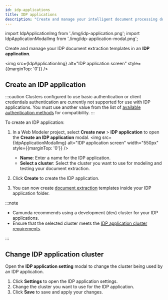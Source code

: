 ```yaml
---
id: idp-applications
title: IDP applications
description: "Create and manage your intelligent document processing document extraction templates in an IDP application folder."
---
```


import IdpApplicationImg from './img/idp-application.png';
import IdpApplicationModalImg from './img/idp-application-modal.png';

Create and manage your IDP document extraction templates in an **IDP application**.

<img src={IdpApplicationImg} alt="IDP application screen" style={{marginTop: '0'}} />

## Create an IDP application

:::caution
Clusters configured to use basic authentication or client credentials authentication are currently not supported for use with IDP applications. You must use another value from the list of [available authentication methods](../../../../self-managed/modeler/web-modeler/configuration/configuration.md#available-authentication-methods) for compatibility.
:::

To create an IDP application:

1. In a Web Modeler project, select **Create new** > **IDP application** to open the **Create an IDP application** modal.
   <img src={IdpApplicationModalImg} alt="IDP application screen" width="550px" style={{marginTop: '0'}} />
   - **Name**: Enter a name for the IDP application.
   - **Select a cluster**: Select the cluster you want to use for modeling and testing your document extraction.
1. Click **Create** to create the IDP application.

1. You can now create [document extraction](idp-document-extraction.md) templates inside your IDP application folder.

<!-- 1. You can now create [document extraction](idp-document-extraction.md) and [document automation](idp-document-automation.md) projects inside your IDP application folder. -->

:::note

- Camunda recommends using a development (dev) cluster for your IDP applications.
- Ensure that the selected cluster meets the [IDP application cluster requirements](idp-configuration.md#cluster-requirements).

:::

## Change IDP application cluster

Open the **IDP application setting** modal to change the cluster being used by an IDP application.

1. Click **Settings** to open the IDP application settings.
1. Change the cluster you want to use for the IDP application.
1. Click **Save** to save and apply your changes.
